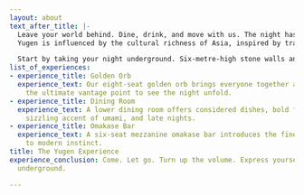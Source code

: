 ```yaml
---
layout: about
text_after_title: |-
  Leave your world behind. Dine, drink, and move with us. The night has just begun.
  Yugen is influenced by the cultural richness of Asia, inspired by tradition, but not bound by it.

  Start by taking your night underground. Six-metre-high stone walls and refined industrial interiors abound with three distinct areas for you to savour:
list_of_experiences:
- experience_title: Golden Orb
  experience_text: Our eight-seat golden orb brings everyone together and provides
    the ultimate vantage point to see the night unfold.
- experience_title: Dining Room
  experience_text: A lower dining room offers considered dishes, bold flavours, the
    sizzling accent of umami, and late nights.
- experience_title: Omakase Bar
  experience_text: A six-seat mezzanine omakase bar introduces the finest of tradition
    to modern instinct.
title: The Yugen Experience
experience_conclusion: Come. Let go. Turn up the volume. Express yourself. See you
  underground.

---
```

